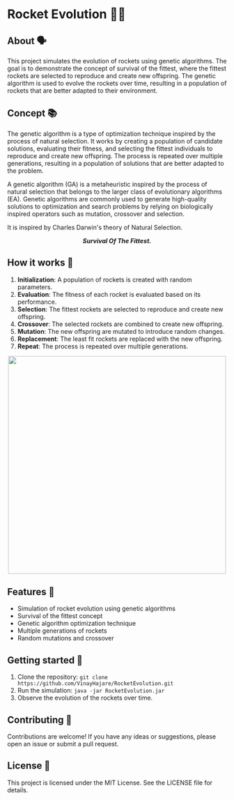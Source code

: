 
# Rocket Evolution 🚀🔥

## About 🗣️

This project simulates the evolution of rockets using genetic algorithms. The goal is to demonstrate the concept of survival of the fittest, where the fittest rockets are selected to reproduce and create new offspring. The genetic algorithm is used to evolve the rockets over time, resulting in a population of rockets that are better adapted to their environment.

## Concept 📚

The genetic algorithm is a type of optimization technique inspired by the process of natural selection. It works by creating a population of candidate solutions, evaluating their fitness, and selecting the fittest individuals to reproduce and create new offspring. The process is repeated over multiple generations, resulting in a population of solutions that are better adapted to the problem.  

A genetic algorithm (GA) is a metaheuristic inspired by the process of natural selection that belongs to the larger class of evolutionary algorithms (EA). Genetic algorithms are commonly used to generate high-quality solutions to optimization and search problems by relying on biologically inspired operators such as mutation, crossover and selection.

It is inspired by Charles Darwin's theory of Natural Selection.

<p align="center"><b><i>Survival Of The Fittest.</i></b></p> 

## How it works 🤔

1. **Initialization**: A population of rockets is created with random parameters.
2. **Evaluation**: The fitness of each rocket is evaluated based on its performance.
3. **Selection**: The fittest rockets are selected to reproduce and create new offspring.
4. **Crossover**: The selected rockets are combined to create new offspring.
5. **Mutation**: The new offspring are mutated to introduce random changes.
6. **Replacement**: The least fit rockets are replaced with the new offspring.
7. **Repeat**: The process is repeated over multiple generations.
  
<p align="center"><img src="Demo.gif" width=500></p>

## Features 🎉

* Simulation of rocket evolution using genetic algorithms
* Survival of the fittest concept
* Genetic algorithm optimization technique
* Multiple generations of rockets
* Random mutations and crossover

## Getting started 🚀

1. Clone the repository: `git clone https://github.com/VinayHajare/RocketEvolution.git`
2. Run the simulation: `java -jar RocketEvolution.jar`
3. Observe the evolution of the rockets over time.

## Contributing 🤝

Contributions are welcome! If you have any ideas or suggestions, please open an issue or submit a pull request.

## License 📝

This project is licensed under the MIT License. See the LICENSE file for details.
